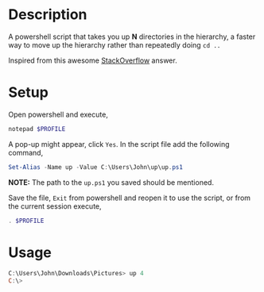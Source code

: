 # Description
A powershell script that takes you up __N__ directories in the hierarchy, a faster way to move up the hierarchy rather than repeatedly doing `cd ..`

Inspired from this awesome [StackOverflow](https://stackoverflow.com/a/245724) answer.

#  Setup
Open powershell and execute,
```powershell
notepad $PROFILE
```
A pop-up might appear, click `Yes`.
In the script file add the following command,

```powershell
Set-Alias -Name up -Value C:\Users\John\up\up.ps1
```
__NOTE:__ The path to the `up.ps1` you saved should be mentioned.

Save the file, `Exit` from powershell and reopen it to use the script, or from the current session execute,
```powershell
. $PROFILE
```
# Usage
```powershell
C:\Users\John\Downloads\Pictures> up 4
C:\>
```
